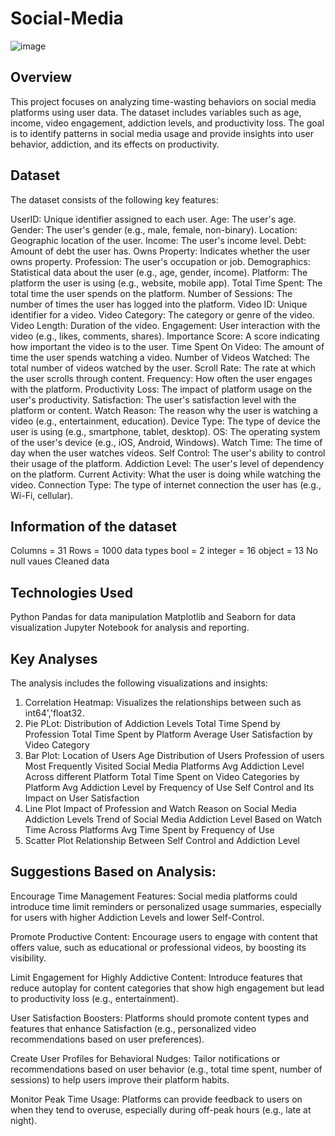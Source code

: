 # Social-Media
![image](https://github.com/user-attachments/assets/f5efa8ec-0a62-4c0b-a7f9-dab2c555940f)

## Overview
This project focuses on analyzing time-wasting behaviors on social media platforms using user data. The dataset includes variables such as age, income, video engagement, addiction levels, and productivity loss. The goal is to identify patterns in social media usage and provide insights into user behavior, addiction, and its effects on productivity.
## Dataset
The dataset consists of the following key features:

UserID: Unique identifier assigned to each user.
Age: The user's age.
Gender: The user's gender (e.g., male, female, non-binary).
Location: Geographic location of the user.
Income: The user's income level.
Debt: Amount of debt the user has.
Owns Property: Indicates whether the user owns property.
Profession: The user's occupation or job.
Demographics: Statistical data about the user (e.g., age, gender, income).
Platform: The platform the user is using (e.g., website, mobile app).
Total Time Spent: The total time the user spends on the platform.
Number of Sessions: The number of times the user has logged into the platform.
Video ID: Unique identifier for a video.
Video Category: The category or genre of the video.
Video Length: Duration of the video.
Engagement: User interaction with the video (e.g., likes, comments, shares).
Importance Score: A score indicating how important the video is to the user.
Time Spent On Video: The amount of time the user spends watching a video.
Number of Videos Watched: The total number of videos watched by the user.
Scroll Rate: The rate at which the user scrolls through content.
Frequency: How often the user engages with the platform.
Productivity Loss: The impact of platform usage on the user's productivity.
Satisfaction: The user's satisfaction level with the platform or content.
Watch Reason: The reason why the user is watching a video (e.g., entertainment, education).
Device Type: The type of device the user is using (e.g., smartphone, tablet, desktop).
OS: The operating system of the user's device (e.g., iOS, Android, Windows).
Watch Time: The time of day when the user watches videos.
Self Control: The user's ability to control their usage of the platform.
Addiction Level: The user's level of dependency on the platform.
Current Activity: What the user is doing while watching the video.
Connection Type: The type of internet connection the user has (e.g., Wi-Fi, cellular).
## Information of the dataset
Columns = 31
Rows = 1000
data types
bool = 2
integer = 16
object = 13
No null vaues
Cleaned data
## Technologies Used
Python
Pandas for data manipulation
Matplotlib and Seaborn for data visualization
Jupyter Notebook for analysis and reporting.
## Key Analyses
The analysis includes the following visualizations and insights:

1. Correlation Heatmap: Visualizes the relationships between such as int64','float32.
2. Pie PLot:
    Distribution of Addiction Levels
    Total Time Spend by Profession
    Total Time Spent by Platform
    Average User Satisfaction by Video Category
4. Bar Plot:
    Location of Users
    Age Distribution of Users
    Profession of users
    Most Frequently Visited Social Media Platforms
    Avg Addiction Level Across different Platform
    Total Time Spent on Video Categories by Platform
    Avg Addiction Level by Frequency of Use
    Self Control and Its Impact on User Satisfaction   
5. Line Plot
    Impact of Profession and Watch Reason on Social Media Addiction Levels
    Trend of Social Media Addiction Level Based on Watch Time Across Platforms
    Avg Time Spent by Frequency of Use
6. Scatter Plot
    Relationship Between Self Control and Addiction Level
## Suggestions Based on Analysis:
Encourage Time Management Features: Social media platforms could introduce time limit reminders or personalized usage summaries, especially for users with higher Addiction Levels and lower Self-Control.

Promote Productive Content: Encourage users to engage with content that offers value, such as educational or professional videos, by boosting its visibility.

Limit Engagement for Highly Addictive Content: Introduce features that reduce autoplay for content categories that show high engagement but lead to productivity loss (e.g., entertainment).

User Satisfaction Boosters: Platforms should promote content types and features that enhance Satisfaction (e.g., personalized video recommendations based on user preferences).

Create User Profiles for Behavioral Nudges: Tailor notifications or recommendations based on user behavior (e.g., total time spent, number of sessions) to help users improve their platform habits.

Monitor Peak Time Usage: Platforms can provide feedback to users on when they tend to overuse, especially during off-peak hours (e.g., late at night).



